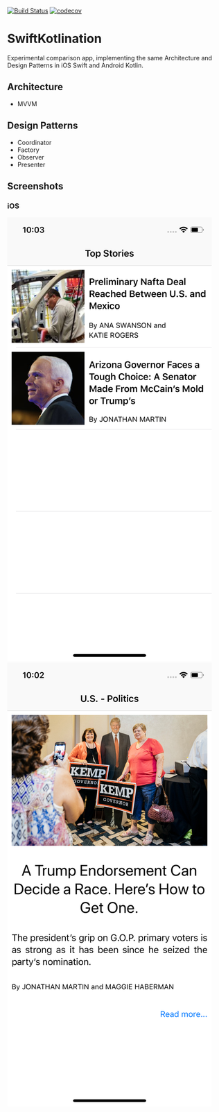 [![Build Status](https://app.bitrise.io/app/67db8acc2d7cbdcd/status.svg?token=86NpfxJWU7xE0kuUKxRr8A)](https://app.bitrise.io/app/67db8acc2d7cbdcd)
[![codecov](https://codecov.io/gh/jhandguy/SwiftKotlination/branch/master/graph/badge.svg)](https://codecov.io/gh/jhandguy/SwiftKotlination)

# SwiftKotlination
Experimental comparison app, implementing the same Architecture and Design Patterns in iOS Swift and Android Kotlin.

## Architecture
- MVVM

## Design Patterns
- Coordinator
- Factory
- Observer
- Presenter

## Screenshots
### iOS
![Alt text](fastlane/screenshots/en-US/iPhone%20X-Top%20Stories.png?raw=true "Top Stories")
![Alt text](fastlane/screenshots/en-US/iPhone%20X-Story.png?raw=true "Story")

